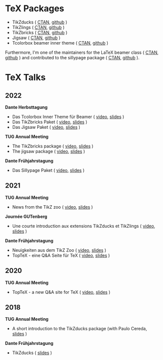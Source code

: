 # TeX Packages

- TikZducks ( [CTAN](https://www.ctan.org/pkg/tikzducks), [github](https://github.com/samcarter/tikzducks) )
- TikZlings ( [CTAN](https://www.ctan.org/pkg/tikzlings), [github](https://github.com/samcarter/tikzlings) )
- TikZbricks ( [CTAN](https://www.ctan.org/pkg/tikzbricks), [github](https://github.com/samcarter/TikZbricks) )
- Jigsaw ( [CTAN](https://www.ctan.org/pkg/jigsaw), [github](https://github.com/samcarter/jigsaw) )
- Tcolorbox beamer inner theme ( [CTAN](https://www.ctan.org/pkg/beamertheme-tcolorbox), [github](https://github.com/samcarter/beamertheme-tcolorbox) )

Furthermore, I'm one of the maintainers for the LaTeX beamer class ( [CTAN](https://www.ctan.org/pkg/beamer), [github](https://github.com/josephwright/beamer) ) and contributed to the sillypage package ( [CTAN](https://www.ctan.org/pkg/sillypage), [github](https://github.com/cereda/sillypage) ).

# TeX Talks

## 2022

**Dante Herbsttagung**
- Das Tcolorbox Inner Theme für Beamer ( [video](https://vimeo.com/773291199), [slides](https://github.com/samcarter/samcarter/raw/main/ressouces/Dante2022_Tcolorbox_Theme.pdf) )
- Das TikZbricks Paket ( [video](https://vimeo.com/773291903), [slides](https://github.com/samcarter/samcarter/raw/main/ressouces/Dante2022_TikZbricks.pdf) )
- Das Jigsaw Paket ( [video](https://vimeo.com/773292029), [slides](https://github.com/samcarter/samcarter/raw/main/ressouces/Dante2022_Jigsaw.pdf) )

**TUG Annual Meeting**
- The TikZbricks package ( [video](https://vimeo.com/773294015), [slides](https://github.com/samcarter/samcarter/raw/main/ressouces/TUG2022_TikZbricks.pdf) )
- The jigsaw package ( [video](https://vimeo.com/773294117), [slides](https://github.com/samcarter/samcarter/raw/main/ressouces/TUG2022_Jigsaw.pdf) ) 

**Dante Frühjahrstagung**
- Das Sillypage Paket ( [video](https://vimeo.com/773292271), [slides](https://github.com/samcarter/samcarter/raw/main/ressouces/Dante2022_Sillypage.pdf) )

## 2021

**TUG Annual Meeting**
- News from the TikZ zoo ( [video](https://vimeo.com/773293865), [slides](https://github.com/samcarter/samcarter/raw/main/ressouces/TUG2021_TikZzoo.pdf) )

**Journée GUTenberg**
- Une courte introduction aux extensions TikZducks et TikZlings ( [video](https://vimeo.com/773296726), [slides](https://github.com/samcarter/samcarter/raw/main/ressouces/GUTenberg2021_TikZducks_et_TikZlings.pdf) )

**Dante Frühjahrstagung**
- Neuigkeiten aus dem TikZ Zoo ( [video](https://vimeo.com/773292978), [slides](https://github.com/samcarter/samcarter/raw/main/ressouces/Dante2021_TikZzoo.pdf) )
- TopTeX - eine Q&A Seite für TeX ( [video](https://vimeo.com/773293022), [slides](https://github.com/samcarter/samcarter/raw/main/ressouces/Dante2021_TopTeX.pdf) )

## 2020

**TUG Annual Meeting**
- TopTeX - a new Q&A site for TeX ( [video](https://vimeo.com/773293592), [slides](https://github.com/samcarter/samcarter/raw/main/ressouces/TUG2020_TopTeX.pdf) )

## 2018
**TUG Annual Meeting**
- A short introduction to the TikZducks package (with Paulo Cereda, [slides](https://github.com/samcarter/samcarter/raw/main/ressouces/TUG2018_TikZducks.pdf) )

**Dante Frühjahrstagung**
- TikZducks ( [slides](https://github.com/samcarter/samcarter/raw/main/ressouces/Dante2018_TikZducks.pdf) )
